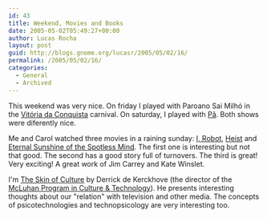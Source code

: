```yaml
---
id: 43
title: Weekend, Movies and Books
date: 2005-05-02T05:49:27+00:00
author: Lucas Rocha
layout: post
guid: http://blogs.gnome.org/lucasr/2005/05/02/16/
permalink: /2005/05/02/16/
categories:
  - General
  - Archived
---
```

This weekend was very nice. On friday I played with Paroano Sai Milhó in the
[Vitória da Conquista](http://www.citybrazil.com.br/ba/vitoriaconquista/)
carnival. On saturday, I played with
[Pã](http://www.tramavirtual.com.br/gvirtual/artista/index_2.jsp?id=5162). Both
shows were diferently nice.

Me and Carol watched three movies in a raining sunday: [I, Robot](
http://www.imdb.com/title/tt0343818/), [Heist](http://www.imdb.com/title/tt0252503/)
and [Eternal Sunshine of the Spotless Mind](http://www.imdb.com/title/tt0338013/).
The first one is interesting but not that good. The second has a good story
full of turnovers. The third is great! Very exciting! A great work of Jim
Carrey and Kate Winslet.

I'm [The Skin of Culture](
http://www.amazon.com/exec/obidos/tg/detail/-/074942480X/qid=1115037829/sr=8-3/ref=sr_8_xs_ap_i3_xgl14/103-5573319-9435834?v=glance&s=books&n=507846)
by Derrick de Kerckhove (the director of the [McLuhan Program in Culture & Technology](
http://www.mcluhan.utoronto.ca/)). He presents interesting thoughts about our
"relation" with television and other media. The concepts of
psicotechnologies and technopsicology are very interesting too.
